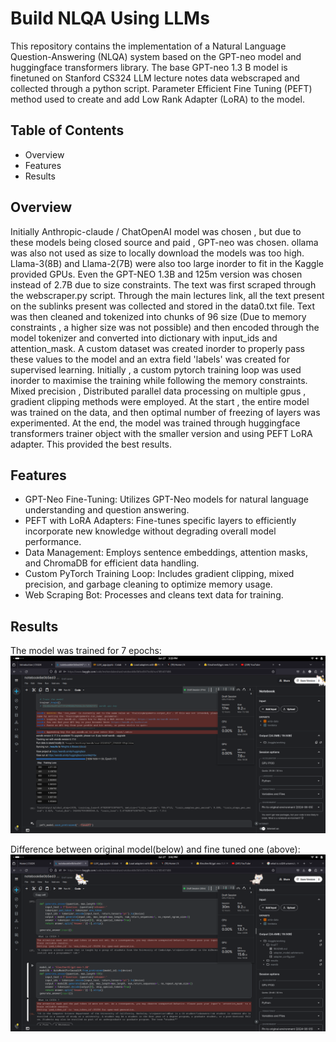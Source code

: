 # Build NLQA Using LLMs
This repository contains the implementation of a Natural Language Question-Answering (NLQA) system based on the GPT-neo model and huggingface transformers library. The base GPT-neo 1.3 B model is finetuned on Stanford CS324 LLM lecture notes data webscraped and collected through a python script. Parameter Efficient Fine Tuning (PEFT) method used to create and add Low Rank Adapter (LoRA) to the model.

## Table of Contents
- Overview
- Features
- Results

## Overview 
Initially Anthropic-claude / ChatOpenAI model was chosen , but due to these models being closed source and paid , GPT-neo was chosen. ollama was also not used as size to locally download the models was too high. Llama-3(8B) and Llama-2(7B) were also too large inorder to fit in the Kaggle provided GPUs. Even the GPT-NEO 1.3B and 125m version was chosen instead of 2.7B due to size constraints. The text was first scraped through the webscraper.py script. Through the main lectures link, all the text present on the sublinks present was collected and stored in the data0.txt file. Text was then cleaned and tokenized into chunks of 96 size (Due to memory constraints , a higher size was not possible) and then encoded through the model tokenizer and converted into dictionary with input_ids and attention_mask. A custom dataset was created inorder to properly pass these values to the model and an extra  field 'labels' was created for supervised learning. Initially , a custom pytorch training loop was used inorder to maximise the training while following the memory constraints. Mixed precision , Distributed parallel data processing on multiple gpus , gradient clipping methods were employed. At the start , the entire model was trained on the data, and then optimal number of freezing of layers was experimented. At the end, the model was trained through huggingface transformers trainer object with the smaller version and using PEFT LoRA adapter. This provided the best results.

## Features
- GPT-Neo Fine-Tuning: Utilizes GPT-Neo models for natural language understanding and question answering.
- PEFT with LoRA Adapters: Fine-tunes specific layers to efficiently incorporate new knowledge without degrading overall model performance.
- Data Management: Employs sentence embeddings, attention masks, and ChromaDB for efficient data handling.
- Custom PyTorch Training Loop: Includes gradient clipping, mixed precision, and garbage cleaning to optimize memory usage.
- Web Scraping Bot: Processes and cleans text data for training.

## Results
 The model was trained for 7 epochs: 
 ![Training Summary Image](https://github.com/eshan1347/GPT-NEO-LORA/blob/main/Screenshot%20from%202024-06-27%2015-29-26.png)

 Difference between original model(below) and fine tuned one (above):
 ![Difference between outputs of the two models](https://github.com/eshan1347/GPT-NEO-LORA/blob/main/Screenshot%20from%202024-06-27%2015-42-27.png)

 
